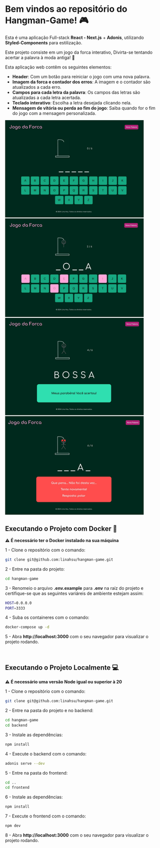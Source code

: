 # Bem vindos ao repositório do Hangman-Game! 🎮

Esta é uma aplicação Full-stack **React - Next.js** + **Adonis**, utilizando **Styled-Components** para estilização.

Este projeto consiste em um jogo da forca interativo, Divirta-se tentando acertar a palavra à moda antiga! 🎇

Esta aplicação web contêm os seguintes elementos:

- **Header**: Com um botão para reiniciar o jogo com uma nova palavra.
- **Imagem da forca e contador dos erros**: A imagem e o contador são atualizados a cada erro.
- **Campos para cada letra da palavra**: Os campos das letras são atualizadas a cada letra acertada.
- **Teclado interativo**: Escolha a letra desejada clicando nela.
- **Mensagem de vitória ou perda ao fim do jogo**: Saiba quando for o fim do jogo com a mensagem personalizada.

<img src="assets/tela-inicial.jpg" alt="tela inicial" width="450"/>
<img src="assets/jogando.jpg" alt="jogando" width="450"/>
<img src="assets/vencendo.jpg" alt="vencendo" width="450"/>
<img src="assets/perdendo.jpg" alt="perdendo" width="450"/>

## Executando o Projeto com Docker 🐋

⚠️ **É necessário ter o Docker instalado na sua máquina**

1 - Clone o repositório com o comando:

```bash
git clone git@github.com:linahsu/hangman-game.git
```

2 - Entre na pasta do projeto:

```bash
cd hangman-game
```

3 - Renomeio o arquivo **.env.example** para **.env** na raíz do projeto e certifique-se que as seguintes variáreis de ambiente estejam assim:

```bash
HOST=0.0.0.0
PORT=3333
```

4 - Suba os containeres com o comando:

```bash
docker-compose up -d
```

5 - Abra **http://localhost:3000** com o seu navegador para visualizar o projeto rodando.

</br>

## Executando o Projeto Localmente 💻

⚠️ **É necessário uma versão Node igual ou superior à 20**

1 - Clone o repositório com o comando:

```bash
git clone git@github.com:linahsu/hangman-game.git
```

2 - Entre na pasta do projeto e no backend:

```bash
cd hangman-game
cd backend
```

3 - Instale as dependências:

```bash
npm install
```

4 - Execute o backend com o comando:

```bash
adonis serve --dev
```

5 - Entre na pasta do frontend:

```bash
cd ..
cd frontend
```

6 - Instale as dependências:

```bash
npm install
```

7 - Execute o frontend com o comando:

```bash
npm dev
```

8 - Abra **http://localhost:3000** com o seu navegador para visualizar o projeto rodando.
